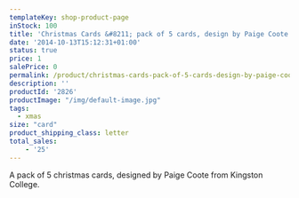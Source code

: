 ```yaml
---
templateKey: shop-product-page
inStock: 100
title: 'Christmas Cards &#8211; pack of 5 cards, design by Paige Coote'
date: '2014-10-13T15:12:31+01:00'
status: true
price: 1
salePrice: 0
permalink: /product/christmas-cards-pack-of-5-cards-design-by-paige-coote
description: ''
productId: '2826'
productImage: "/img/default-image.jpg"
tags:
  - xmas
size: "card"
product_shipping_class: letter
total_sales:
    - '25'
---
```

A pack of 5 christmas cards, designed by Paige Coote from Kingston College.